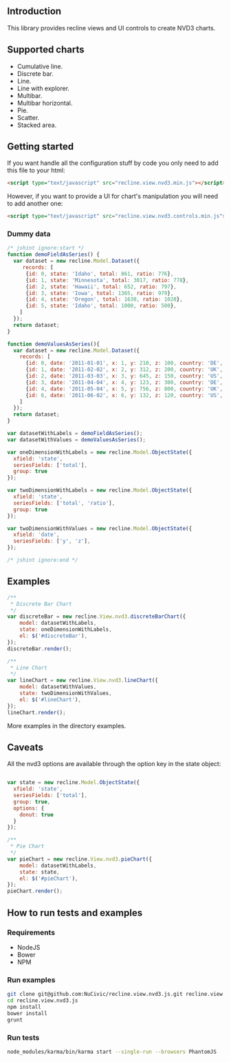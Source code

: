 ## Introduction
This library provides recline views and UI controls to create NVD3 charts.

## Supported charts
 - Cumulative line.
 - Discrete bar.
 - Line.
 - Line with explorer.
 - Multibar.
 - Multibar horizontal.
 - Pie.
 - Scatter.
 - Stacked area. 

## Getting started

If you want handle all the configuration stuff by code you only need to add this file to your html:

```html
<script type="text/javascript" src="recline.view.nvd3.min.js"></script>
```

However, if you want to provide a UI for chart's manipulation you will need to add another one:

```html
<script type="text/javascript" src="recline.view.nvd3.controls.min.js"></script>
```


### Dummy data
```javascript
/* jshint ignore:start */
function demoFieldAsSeries() {
  var dataset = new recline.Model.Dataset({
     records: [
      {id: 0, state: 'Idaho', total: 861, ratio: 776},
      {id: 1, state: 'Minnesota', total: 3017, ratio: 778},
      {id: 2, state: 'Hawaii', total: 652, ratio: 797},
      {id: 3, state: 'Iowa', total: 1365, ratio: 979},
      {id: 4, state: 'Oregon', total: 1630, ratio: 1028},
      {id: 5, state: 'Idaho', total: 1000, ratio: 500},
    ]
  });
  return dataset;
}

function demoValuesAsSeries(){
  var dataset = new recline.Model.Dataset({
    records: [
      {id: 0, date: '2011-01-01', x: 1, y: 210, z: 100, country: 'DE', title: 'first', lat:52.56, lon:13.40},
      {id: 1, date: '2011-02-02', x: 2, y: 312, z: 200, country: 'UK', title: 'second', lat:54.97, lon:-1.60},
      {id: 2, date: '2011-03-03', x: 3, y: 645, z: 150, country: 'US', title: 'third', lat:40.00, lon:-75.5},
      {id: 3, date: '2011-04-04', x: 4, y: 123, z: 300, country: 'DE', title: 'fourth', lat:57.27, lon:-6.20},
      {id: 4, date: '2011-05-04', x: 5, y: 756, z: 800, country: 'UK', title: 'fifth', lat:51.58, lon:0},
      {id: 6, date: '2011-06-02', x: 6, y: 132, z: 120, country: 'US', title: 'sixth', lat:51.04, lon:7.9},
    ]
  });
  return dataset;
}

var datasetWithLabels = demoFieldAsSeries();
var datasetWithValues = demoValuesAsSeries();

var oneDimensionWithLabels = new recline.Model.ObjectState({
  xfield: 'state',
  seriesFields: ['total'],
  group: true
});

var twoDimensionWithLabels = new recline.Model.ObjectState({
  xfield: 'state',
  seriesFields: ['total', 'ratio'],
  group: true
});

var twoDimensionWithValues = new recline.Model.ObjectState({
  xfield: 'date',
  seriesFields: ['y', 'z'],
});

/* jshint ignore:end */
```

## Examples

```javascript
/**
 * Discrete Bar Chart
 */
var discreteBar = new recline.View.nvd3.discreteBarChart({
    model: datasetWithLabels,
    state: oneDimensionWithLabels,
    el: $('#discreteBar'),
});
discreteBar.render();

/**
 * Line Chart
 */
var lineChart = new recline.View.nvd3.lineChart({
    model: datasetWithValues,
    state: twoDimensionWithValues,
    el: $('#lineChart'),
});
lineChart.render();  
```

More examples in the directory examples.

## Caveats
All the nvd3 options are available through the option key in the state object:

```javascript

var state = new recline.Model.ObjectState({
  xfield: 'state',
  seriesFields: ['total'],
  group: true,
  options: {
    donut: true
  }
});

/**
 * Pie Chart
 */
var pieChart = new recline.View.nvd3.pieChart({
    model: datasetWithLabels,
    state: state,
    el: $('#pieChart'),
});
pieChart.render();
```

## How to run tests and examples

### Requirements
- NodeJS
- Bower
- NPM

### Run examples
```bash
git clone git@github.com:NuCivic/recline.view.nvd3.js.git recline.view.nvd3.js
cd recline.view.nvd3.js
npm install
bower install
grunt
```

### Run tests
```bash
node_modules/karma/bin/karma start --single-run --browsers PhantomJS
```
